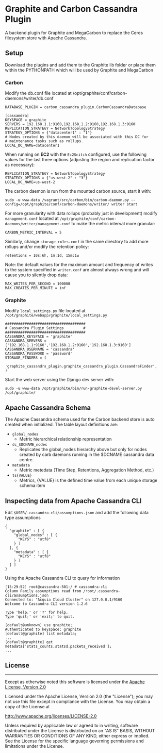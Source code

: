# Graphite and Carbon Cassandra Plugin
A backend plugin for Graphite and MegaCarbon to replace the Ceres filesystem
store with Apache Cassandra.


## Setup
Download the plugins and add them to the Graphite lib folder or place them
within the PYTHONPATH which will be used by Graphite and MegaCarbon


### Carbon

Modify the db.conf file located at /opt/graphite/conf/carbon-daemons/writer/db.conf

    DATABASE_PLUGIN = carbon_cassandra_plugin.CarbonCassandraDatabase

    [cassandra]
    KEYSPACE = graphite
    SERVERS = 192.168.1.1:9160,192.168.1.2:9160,192.168.1.3:9160
    REPLICATION_STRATEGY = NetworkTopologyStrategy
    STRATEGY_OPTIONS = {"datacenter1" : "1"}
    # Nodes created by this daemon will be associated with this DC for
    # maintenance tasks such as rollups.
    LOCAL_DC_NAME=datacenter1

When running on **EC2** with the `Ec2Snitch` configured, use the following values for the last three options (adjusting the region and replication factor as necessary):

```
REPLICATION_STRATEGY = NetworkTopologyStrategy
STRATEGY_OPTIONS = {"us-west-2" : "3"}
LOCAL_DC_NAME=us-west-2
```

The carbon daemon is run from the mounted carbon source, start it with:

    sudo -u www-data /vagrant/src/carbon/bin/carbon-daemon.py --config=/opt/graphite/conf/carbon-daemons/writer/ writer start

For more granularity with data rollups (probably just in development) modify `management.conf` located at `/opt/graphite/conf/carbon-daemons/writer/management.conf` to make the metric interval more granular:

```
CARBON_METRIC_INTERVAL = 5
```

Similarly, change `storage-rules.conf` in the same directory to add more rollups and/or modify the retention policy:

```
retentions = 10s:6h, 1m:1d, 15m:1w
```

Note: the default values for the maximum amount and frequency of writes to the system specified in `writer.conf` are almost always wrong and will cause you to silently drop data:

```
MAX_WRITES_PER_SECOND = 100000
MAX_CREATES_PER_MINUTE = inf
```


### Graphite

Modify `local_settings.py` file located at `/opt/graphite/webapp/graphite/local_settings.py`

    #####################################
    # Cassandra Plugin Settings         #
    #####################################
    CASSANDRA_KEYSPACE = 'graphite'
    CASSANDRA_SERVERS = ['192.168.1.1:9160','192.168.1.2:9160','192.168.1.3:9160']
    CASSANDRA_USERNAME = 'cassandra'
    CASSANDRA_PASSWORD = 'password'
    STORAGE_FINDERS = (
        'graphite_cassandra_plugin.graphite_cassandra_plugin.CassandraFinder',
    )

Start the web server using the Django dev server with:

    sudo -u www-data /opt/graphite/bin/run-graphite-devel-server.py  /opt/graphite/

## Apache Cassandra Schema
The Apache Cassandra schema used for the Carbon backend store is auto created
when initialized. The table layout definitions are:

* `global_nodes`
  - Metric hierarchical relationship representation
* `dc_$DCNAME_nodes`
  - Replicates the global_nodes hierarchy above but only for nodes created
  by carb daemons running in the $DCNAME cassandra data centre.
* `metadata`
  - Metric metedata (Time Step, Retentions, Aggregation Method, etc.)
* `ts{VALUE}`
  - Metrics, {VALUE} is the defined time value from each unique storage schema item

## Inspecting data from Apache Cassandra CLI
Edit `$USER/.cassandra-cli/assumptions.json` and add the following data type assumptions

    {
      "graphite" : [ {
        "global_nodes" : [ {
          "KEYS" : "utf8"
        } ]
      }, {
        "metadata" : [ {
          "KEYS" : "utf8"
        } ]
      } ]
    }


Using the Apache Cassandra CLI to query for information

    [15:29:52] root@cassandra-501:/ # cassandra-cli
    Column Family assumptions read from /root/.cassandra-cli/assumptions.json
    Connected to: "Acquia Cloud Cluster" on 127.0.0.1/9160
    Welcome to Cassandra CLI version 1.2.6

    Type 'help;' or '?' for help.
    Type 'quit;' or 'exit;' to quit.

    [default@unknown] use graphite;
    Authenticated to keyspace: graphite
    [default@graphite] list metadata;
    ...
    [default@graphite] get metadata['stats_counts.statsd.packets_received'];
    ...


## License
---
Except as otherwise noted this software is licensed under the [Apache License, Version 2.0](http://www.apache.org/licenses/LICENSE-2.0.html)

Licensed under the Apache License, Version 2.0 (the "License");
you may not use this file except in compliance with the License.
You may obtain a copy of the License at

  http://www.apache.org/licenses/LICENSE-2.0

Unless required by applicable law or agreed to in writing, software
distributed under the License is distributed on an "AS IS" BASIS,
WITHOUT WARRANTIES OR CONDITIONS OF ANY KIND, either express or implied.
See the License for the specific language governing permissions and
limitations under the License.
